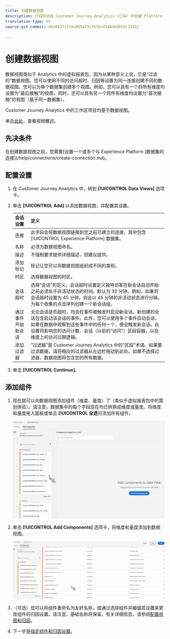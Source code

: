 ```yaml
---
title: 创建数据视图
description: 介绍如何在 Customer Journey Analytics (CJA) 中创建 Platform 数据集的视图。
translation-type: ht
source-git-commit: d6101371fc9c055a73c7b7bcd1a8d6d6fdc13322

---
```



# 创建数据视图

数据视图类似于 Analytics 中的虚拟报表包，因为从某种意义上说，它是“过滤的”数据视图。您可以使用不同的访问超时、归因等设置为同一连接创建不同的数据视图。您可以为单个数据集创建多个视图。例如，您可以具有一个将所有维度均设置为“最后接触”的视图，同时，还可以具有另一个将所有维度均设置为“首次接触”的视图（基于同一数据集）。

Customer Journey Analytics 中的工作区项目均基于数据视图。

单击[此处](https://docs.adobe.com/content/help/en/platform-learn/tutorials/cja/basic-configuration-for-data-views.html)，查看视频概述。

## 先决条件

在创建数据视图之前，您需要[设置一个或多个与 Experience Platform ]数据集的连接](/help/connections/create-connection.md)。

## 配置设置

1. 在 Customer Journey Analytics 中，转到 **[!UICONTROL Data Views]** 选项卡。

1. 单击 **[!UICONTROL Add]** 以添加数据视图，并配置其设置。

   | 会话设置 | 定义 |
   |---|---|
   | 连接 | 此字段会将数据视图链接到您之前已建立的连接，其中包含 [!UICONTROL Experience Platform] 数据集。 |
   | 名称 | 必须为数据视图命名。 |
   | 描述 | 不强制要求提供详细描述，但建议提供。 |
   | 添加标记 | 标记让您可以将数据视图组织成不同的类别。 |
   | 时区 | 选择数据视图的时区。 |
   | 会话超时 | 选择“会话”的定义。会话超时设置定义独特访客在新会话自动开始之前必须处于非活动状态的时间。默认为 30 分钟。例如，如果将会话超时设置为 45 分钟，则会以 45 分钟的非活动状态进行分隔，为每个收集的点击序列创建一个新会话组。<!--This setting impacts not only your visit counts, but also how visit segment containers are evaluated, and the visit expiration logic for any eVars expiring on visit. Decreasing the session timeout will likely increase the total number of visits in your reporting, while increasing the visit timeout will likely decrease the total number of visits in your reporting. This needs to be reviewed.--> |
   | 通过事件开始新会话 | 无论会话是否超时，均会在事件被触发时启动新会话。新创建的会话包含启动该会话的事件。此外，您可以使用多个事件启动会话，如果在数据中观察到这些事件中的任何一个，便会触发新会话。此设置将影响您的访问计数、会话（以前的“访问”）区段容器，以及维度上的访问过期逻辑。 |
   | 添加过滤器 | “过滤器”是 Customer Journey Analytics 中的“区段”术语。如果要过滤数据，请将相应的过滤器从左边栏拖动到此处。如果不选择过滤器，数据视图将包含您的所有数据。 |

1. 单击 **[!UICONTROL Continue]**。

## 添加组件

1. 现在就可以向数据视图添加组件（维度、量度）了（类似于虚拟报表包中的策划体验）。请注意，数据集中的每个字段现在均已转换成维度或量度。将维度和量度拖入面板或单击 **[!UICONTROL 全选**&#x200B;可添加所有组件。

   ![](assets/add-all-components.png)

1. 单击 **[!UICONTROL Add Components]** 选项卡，将维度和量度添加到数据视图。

   ![](assets/add-all-components2.png)

1. （可选）您可以将组件重命名为友好名称，或通过选择组件并编辑其设置来更改组件的归因设置。请注意，基础名称将保留。有关详细信息，请参阅[配置视图和归因](/help/data-views/configure-dataviews.md)。

1. 下一步是[指定组件和归因设置](/help/data-views/configure-dataviews.md)。